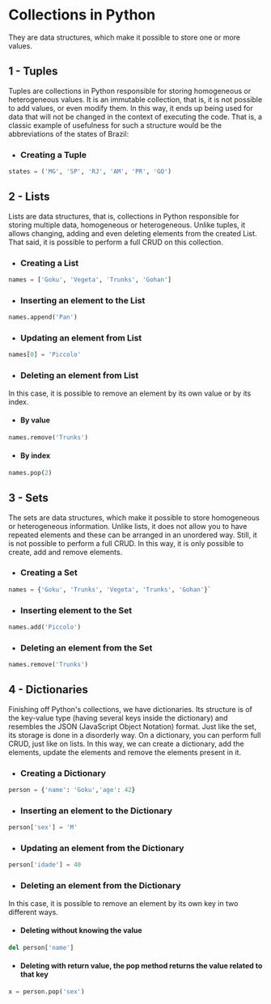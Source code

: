 # **Collections in Python**

They are data structures, which make it possible to store one or more values.

## **1 - Tuples**

Tuples are collections in Python responsible for storing homogeneous or heterogeneous values. It is an immutable collection, that is, it is not possible to add values, or even modify them. In this way, it ends up being used for data that will not be changed in the context of executing the code. That is, a classic example of usefulness for such a structure would be the abbreviations of the states of Brazil:

* ### **Creating a Tuple**

```python
states = ('MG', 'SP', 'RJ', 'AM', 'PR', 'GO')
```

## **2 - Lists**

Lists are data structures, that is, collections in Python responsible for storing multiple data, homogeneous or heterogeneous. Unlike tuples, it allows changing, adding and even deleting elements from the created List. That said, it is possible to perform a full CRUD on this collection.

* ### **Creating a List**

```python
names = ['Goku', 'Vegeta', 'Trunks', 'Gohan']
```

* ### **Inserting an element to the List**

```python
names.append('Pan')
```

* ### **Updating an element from List**

```python
names[0] = 'Piccolo'
```

* ### **Deleting an element from List**

In this case, it is possible to remove an element by its own value or by its index.

* #### **By value**

```python
names.remove('Trunks')
```

* #### **By index**

```python
names.pop(2)
```

## **3 - Sets**

The sets are data structures, which make it possible to store homogeneous or heterogeneous information. Unlike lists, it does not allow you to have repeated elements and these can be arranged in an unordered way. Still, it is not possible to perform a full CRUD. In this way, it is only possible to create, add and remove elements.

* ### **Creating a Set**

```python
names = {'Goku', 'Trunks', 'Vegeta', 'Trunks', 'Gohan'}`
```

* ### **Inserting element to the Set**

```python
names.add('Piccolo')
```

* ### **Deleting an element from the Set**

```python
names.remove('Trunks')
```

## **4 - Dictionaries**

Finishing off Python's collections, we have dictionaries. Its structure is of the key-value type (having several keys inside the dictionary) and resembles the JSON (JavaScript Object Notation) format. Just like the set, its storage is done in a disorderly way. On a dictionary, you can perform full CRUD, just like on lists. In this way, we can create a dictionary, add the elements, update the elements and remove the elements present in it.

* ### **Creating a Dictionary**

```python
person = {'name': 'Goku','age': 42}
```

* ### **Inserting an element to the Dictionary**

```python
person['sex'] = 'M'
```

* ### **Updating an element from the Dictionary**

```python
person['idade'] = 40
```

* ### **Deleting an element from the Dictionary**

In this case, it is possible to remove an element by its own key in two different ways.

* #### **Deleting without knowing the value**

```python
del person['name']
```

* #### **Deleting with return value, the pop method returns the value related to that key**

```python
x = person.pop('sex')
```
